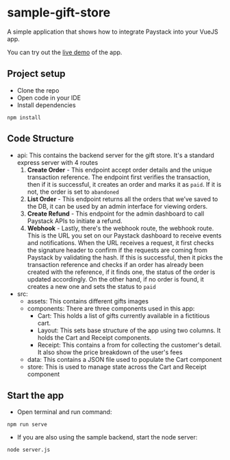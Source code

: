 # sample-gift-store
A simple application that shows how to integrate Paystack into your VueJS app.

You can try out the <a href="https://doc-gift-store.netlify.app/" target="_blank">live demo</a> of the app.


## Project setup
- Clone the repo
- Open code in your IDE
- Install dependencies
```
npm install
```


## Code Structure

- api:
  This contains the backend server for the gift store. It's a standard express server with 4 routes
  1. **Create Order** - This endpoint accept order details and the unique transaction reference. The endpoint first verifies the transaction, then if it is successful, it creates an order and marks it as `paid`. If it is not, the order is set to `abandoned`
  2. **List Order** - This endpoint returns all the orders that we’ve saved to the DB, it can be used by an admin interface for viewing orders.
  3. **Create Refund** - This endpoint for the admin dashboard to call Paystack APIs to initiate a refund.
  4. **Webhook** - Lastly, there's the webhook route, the webhook route. This is the URL you set on our Paystack dashboard to receive events and notifications. When the URL receives a request, it first checks the signature header to confirm if the requests are coming from Paystack by validating the hash.
      If this is successful, then it picks the transaction reference and checks if an order has already been created with the reference, if it finds one, the status of the order is updated accordingly.
      On the other hand, if no order is found, it creates a new one and sets the status to `paid`
- src:
  - assets: This contains different gifts images
  - components: There are three components used in this app:
    - Cart: This holds a list of gifts currently available in a fictitious cart.
    - Layout: This sets base structure of the app using two columns. It holds the Cart and Receipt components.
    - Receipt: This contains a from for collecting the customer's detail. It also show the price breakdown of the user's fees
  - data: This contains a JSON file used to populate the Cart component
  - store: This is used to manage state across the Cart and Receipt component
## Start the app
- Open terminal and run command:
```
npm run serve
```
- If you are also using the sample backend, start the node server:
```
node server.js
```
